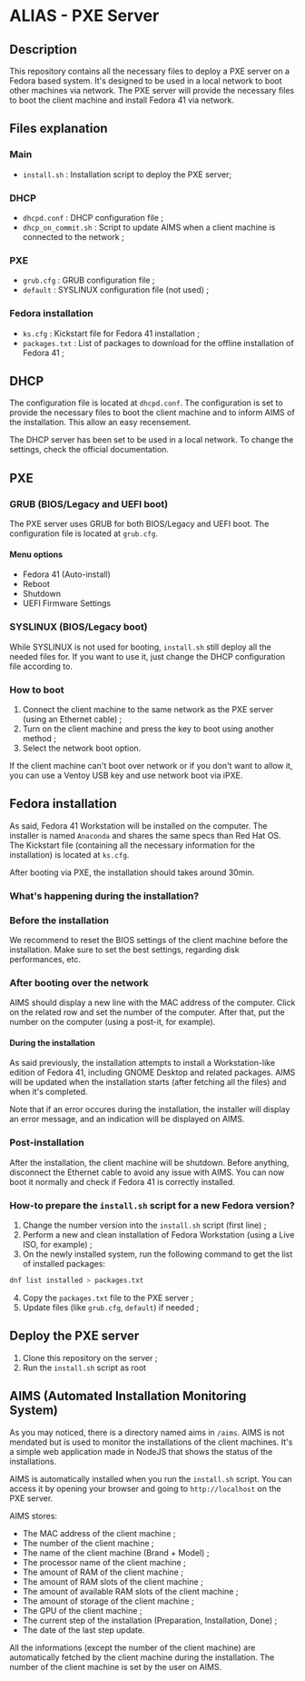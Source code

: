 # ALIAS - PXE Server

## Description
This repository contains all the necessary files to deploy a PXE server on a Fedora based system. It's designed to be used in a local network to boot other machines via network. The PXE server will provide the necessary files to boot the client machine and install Fedora 41 via network. 

## Files explanation
### Main
- `install.sh` : Installation script to deploy the PXE server;

### DHCP
- `dhcpd.conf` : DHCP configuration file ;
- `dhcp_on_commit.sh` : Script to update AIMS when a client machine is connected to the network ;

### PXE
- `grub.cfg` : GRUB configuration file ;
- `default` : SYSLINUX configuration file (not used) ;

### Fedora installation
- `ks.cfg` : Kickstart file for Fedora 41 installation ;
- `packages.txt` : List of packages to download for the offline installation of Fedora 41 ;

## DHCP
The configuration file is located at `dhcpd.conf`. The configuration is set to provide the necessary files to boot the client machine and to inform AIMS of the installation. This allow an easy recensement.

The DHCP server has been set to be used in a local network. To change the settings, check the official documentation.

## PXE
### GRUB (BIOS/Legacy and UEFI boot)
The PXE server uses GRUB for both BIOS/Legacy and UEFI boot. The configuration file is located at `grub.cfg`.

#### Menu options
- Fedora 41 (Auto-install)
- Reboot
- Shutdown
- UEFI Firmware Settings

### SYSLINUX (BIOS/Legacy boot)
While SYSLINUX is not used for booting, `install.sh` still deploy all the needed files for. If you want to use it, just change the DHCP configuration file according to.

### How to boot
1. Connect the client machine to the same network as the PXE server (using an Ethernet cable) ;
2. Turn on the client machine and press the key to boot using another method ;
3. Select the network boot option.

If the client machine can't boot over network or if you don't want to allow it, you can use a Ventoy USB key and use network boot via iPXE.

## Fedora installation
As said, Fedora 41 Workstation will be installed on the computer. The installer is named `Anaconda` and shares the same specs than Red Hat OS. The Kickstart file (containing all the necessary information for the installation) is located at `ks.cfg`.

After booting via PXE, the installation should takes around 30min.

### What's happening during the installation?
### Before the installation
We recommend to reset the BIOS settings of the client machine before the installation. Make sure to set the best settings, regarding disk performances, etc.

### After booting over the network
AIMS should display a new line with the MAC address of the computer. Click on the related row and set the number of the computer. After that, put the number on the computer (using a post-it, for example).

#### During the installation
As said previously, the installation attempts to install a Workstation-like edition of Fedora 41, including GNOME Desktop and related packages. AIMS will be updated when the installation starts (after fetching all the files) and when it's completed.

Note that if an error occures during the installation, the installer will display an error message, and an indication will be displayed on AIMS.

### Post-installation
After the installation, the client machine will be shutdown. Before anything, disconnect the Ethernet cable to avoid any issue with AIMS. You can now boot it normally and check if Fedora 41 is correctly installed.

### How-to prepare the `install.sh` script for a new Fedora version?
1. Change the number version into the `install.sh` script (first line) ;
2. Perform a new and clean installation of Fedora Workstation (using a Live ISO, for example) ;
3. On the newly installed system, run the following command to get the list of installed packages:
```bash
dnf list installed > packages.txt
```
4. Copy the `packages.txt` file to the PXE server ;
5. Update files (like `grub.cfg`, `default`) if needed ;

## Deploy the PXE server
1. Clone this repository on the server ;
2. Run the `install.sh` script as root

## AIMS (Automated Installation Monitoring System)
As you may noticed, there is a directory named aims in `/aims`. AIMS is not mendated but is used to monitor the installations of the client machines. It's a simple web application made in NodeJS that shows the status of the installations.

AIMS is automatically installed when you run the `install.sh` script. You can access it by opening your browser and going to `http://localhost` on the PXE server. 

AIMS stores:
- The MAC address of the client machine ;
- The number of the client machine ;
- The name of the client machine (Brand + Model) ;
- The processor name of the client machine ;
- The amount of RAM of the client machine ;
- The amount of RAM slots of the client machine ;
- The amount of available RAM slots of the client machine ;
- The amount of storage of the client machine ;
- The GPU of the client machine ;
- The current step of the installation (Preparation, Installation, Done) ;
- The date of the last step update. 

All the informations (except the number of the client machine) are automatically fetched by the client machine during the installation. The number of the client machine is set by the user on AIMS.